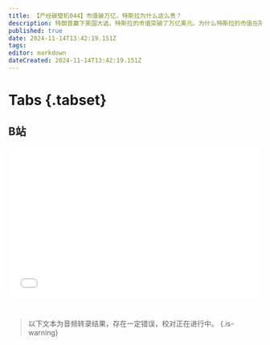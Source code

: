 ```yaml
---
title: 【产经破壁机044】市值破万亿，特斯拉为什么这么贵？
description: 特朗普赢下美国大选，特斯拉的市值突破了万亿美元。为什么特斯拉的市值在所有车企里遥遥领先？马斯克做对了什么？
published: true
date: 2024-11-14T13:42:19.151Z
tags: 
editor: markdown
dateCreated: 2024-11-14T13:42:19.151Z
---
```


# Tabs {.tabset}

## B站

<div style="position: relative; padding: 30% 45%;">
<iframe style="position: absolute; width: 100%; height: 100%; left: 0; top: 0;" src="//player.bilibili.com/player.html?&bvid=BV1gFUjYZE6V&page=1&as_wide=1&high_quality=1&danmaku=1&autoplay=0" scrolling="no" border="0" frameborder="no" framespacing="0" allowfullscreen="true"></iframe>
</div>


#

> 以下文本为音频转录结果，存在一定错误，校对正在进行中。
{.is-warning}


